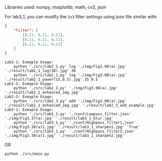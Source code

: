 Libraries used: numpy, matplotlib, math, cv2, json

For lab3_1, you can modify the `3x3` filter settings using json file similar with:
```json
{
    "filter": [
        [0.11, 0.11, 0.11],
        [0.11, 0.11, 0.11],
        [0.11, 0.11, 0.11]
    ]
}
```

```shell
Lab2-1: Exmaple Usage: 
    python './src/lab2_1.py' log './img/Fig3.08(a).jpg' './result/lab2_1_log(30).jpg' 30
    python './src/lab2_1.py' log './img/Fig3.08(a).jpg' './result/lab2_1_power(15,0.5).jpg' 15 0.5
Lab2-2: Exmaple Usage: 
    python './src/lab2_2.py' './img/Fig3.08(a).jpg' './result/lab2_2_enhanced_img.jpg'
Lab2-3: Exmaple Usage: 
    python './src/lab2_3.py' add './img/Fig3.08(a).jpg' './result/lab2_2_enhanced_img.jpg' './result/lab2_3_add_example.jpg'
Lab3-1: Exmaple Usage: 
    python './src/lab3_1.py' './conf/Lowpass_filter.json' './img/Fig3.37(a).jpg' './result/lab3_1_blur.jpg'
    python './src/lab3_1.py' './conf/Highpass_filter1.json' './img/Fig3.38(a)1.jpg' './result/lab3_1_sharpen1.jpg' 'True'
    python './src/lab3_1.py' './conf/Highpass_filter2.json' './img/Fig3.38(a)1.jpg' './result/lab3_1_sharpen2.jpg' 
```
OR

```shell
python ./src/main.py
```